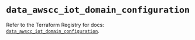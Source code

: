 # `data_awscc_iot_domain_configuration`

Refer to the Terraform Registry for docs: [`data_awscc_iot_domain_configuration`](https://registry.terraform.io/providers/hashicorp/awscc/0.70.0/docs/data-sources/iot_domain_configuration).
